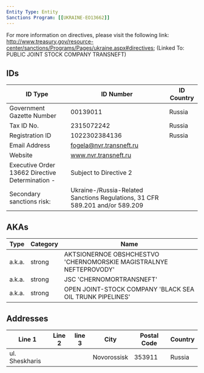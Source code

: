 ```yaml
---
Entity Type: Entity
Sanctions Program: [[UKRAINE-EO13662]]
---
```

For more information on directives, please visit the following link: http://www.treasury.gov/resource-center/sanctions/Programs/Pages/ukraine.aspx#directives; (Linked To: PUBLIC JOINT STOCK COMPANY TRANSNEFT)

## IDs
| ID Type | ID Number | ID Country |
|---------|-----------|------------|
| Government Gazette Number | 00139011 | Russia |
| Tax ID No. | 2315072242 | Russia |
| Registration ID | 1022302384136 | Russia |
| Email Address | fogela@nvr.transneft.ru |  |
| Website | www.nvr.transneft.ru |  |
| Executive Order 13662 Directive Determination - | Subject to Directive 2 |  |
| Secondary sanctions risk: | Ukraine-/Russia-Related Sanctions Regulations, 31 CFR 589.201 and/or 589.209 |  |


## AKAs
| Type | Category | Name      | 
|------|----------|-----------|
| a.k.a. | strong | AKTSIONERNOE OBSHCHESTVO 'CHERNOMORSKIE MAGISTRALNYE NEFTEPROVODY' |
| a.k.a. | strong | JSC 'CHERNOMORTRANSNEFT' |
| a.k.a. | strong | OPEN JOINT-STOCK COMPANY 'BLACK SEA OIL TRUNK PIPELINES' |


## Addresses
| Line 1 | Line 2 | line 3 | City | Postal Code| Country | 
|--------|--------|--------|------|------------|---------|
| ul. Sheskharis |  |  | Novorossisk | 353911 | Russia |

